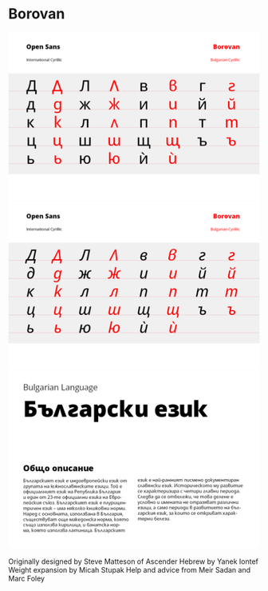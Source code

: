 # Borovan

![Open Sans sample](/local/images/OpenSans_1200x800_01.jpg)
![Open Sans sample](/local/images/OpenSans_1200x800_02.jpg)
![Open Sans sample](/local/images/OpenSans_01.jpg)

Originally designed by Steve Matteson of Ascender
Hebrew by Yanek Iontef
Weight expansion by Micah Stupak
Help and advice from Meir Sadan and Marc Foley

